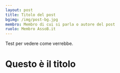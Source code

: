 ```yaml
---
layout: post
title: Titolo del post
bgimg: /img/post-bg.jpg
membro: Membro di cui si parla o autore del post
ruolo: Membro AssoB.it
---
```


Test per vedere come verrebbe.

# Questo è il titolo
